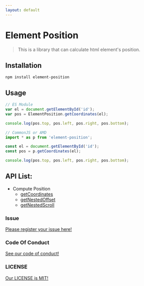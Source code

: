 ```yaml
---
layout: default
---
```


# Element Position

> This is a library that can calculate html element's position.

## Installation

```
npm install element-position
```

## Usage
```js
// ES Module
var el = document.getElementById('id');
var pos = ElementPosition.getCoordinates(el);

console.log(pos.top, pos.left, pos.right, pos.bottom);
```
```js
// CommonJS or AMD
import * as p from 'element-position';

const el = document.getElementById('id');
const pos = p.getCoordinates(el);

console.log(pos.top, pos.left, pos.right, pos.bottom);
```

## API List:

- Compute Position
  - [getCoordinates](./compute-position/coordinates.html)
  - [getNestedOffset](./compute-position/nested-offset.html)
  - [getNestedScroll](./compute-position/nested-scroll.html)

### Issue

[Please register your issue here!](https://github.com/TroyTae/element-position/issues)

### Code Of Conduct

[See our code of conduct!](https://github.com/TroyTae/element-position/blob/master/CODE_OF_CONDUCT.md)

### LICENSE

[Our LICENSE is MIT!](https://github.com/TroyTae/element-position/blob/master/LICENSE.md)


<!--
#### Header 4
*   This is an unordered list following a header.
*   This is an unordered list following a header.
*   This is an unordered list following a header.

##### Header 5
1.  This is an ordered list following a header.
2.  This is an ordered list following a header.
3.  This is an ordered list following a header.

### There's a horizontal rule below this.
* * *

### Here is an unordered list:
*   Item foo
*   Item bar
*   Item baz
*   Item zip

### And an ordered list:
1.  Item one
1.  Item two
1.  Item three
1.  Item four

###### table
| head1        | head two          | three |
|:-------------|:------------------|:------|
| ok           | good swedish fish | nice  |
| out of stock | good and plenty   | nice  |
| ok           | good `oreos`      | hmm   |
| ok           | good `zoute` drop | yumm  |

Text can be **bold**, _italic_, or ~~strikethrough~~.

### Small image
![Octocat](https://assets-cdn.github.com/images/icons/emoji/octocat.png)

### Large image
![Branching](https://guides.github.com/activities/hello-world/branching.png)
-->
